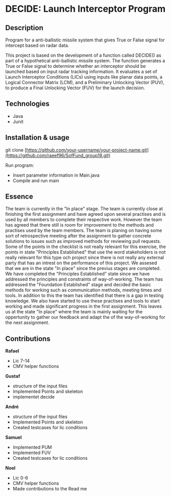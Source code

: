 # DECIDE: Launch Interceptor Program

## Description
Program for a anti-ballistic missile system that gives True or False signal for intercept based on radar data. 

This project is based on the development of a function called DECIDE() as part of a hypothetical anti-ballistic missile system. The function generates a True or False signal to determine whether an interceptor should be launched based on input radar tracking information. It evaluates a set of Launch Interceptor Conditions (LICs) using inputs like planar data points, a Logical Connector Matrix (LCM), and a Preliminary Unlocking Vector (PUV), to produce a Final Unlocking Vector (FUV) for the launch decision.

## Technologies
- Java
- Junit

## Installation & usage
git clone [https://github.com/your-username/your-project-name.git](https://github.com/raeef96/SofFund_group18.git)

Run program:
- Insert parameter information in Main.java
- Compile and run main 


## Essence
The team is currently in the "In place" stage. The team is currently close at finishing the first assignment and have agreed upon several practises and is used by all members to complete their respective work. However the team has agreed that there still is room for improvement to the methods and practises used by the team members. The team is planing on having some sort of retrospective meeting after the assignment to gather concrete solutions to issues such as improved methods for reviewing pull requests. Some of the points in the checklist is not really relevant for this exercise, the points in state "Principles Established" that use the word stakeholders is not really relevant for this type och project since there is not really any external party that has an intrest on the performance of this project. We assesed that we are in the state "In place" since the previus stages are completed. We have completed the "Principles Established" state since we have addressed the principles and constraints of way-of-working. The team has addressed the "Foundation
Established" stage and decided the basic methods for working such as communication methods, meeting times and tools. In addition to this the team has identified that there is a gap in testing knowledge. We also have started to use these practises and tools to start working and made significant progress in the first assignment. This leaves us at the state "In place" where the team is mainly waiting for the oppertunity to gather our feedback and adapt the of the way-of-working for the next assignment. 


## Contributions
**Rafael**
- Lic 7-14
- CMV helper functions

**Gustaf**
- structure of the input files
- Implemented Points and skeleton
- implementet decide
  
**André**
- structure of the input files
- Implemented Points and skeleton
- Created testcases for lic conditions

**Samuel**
- Implemented PUM
- Implemented FUV
- Created testcases for lic conditions

**Noel**
- Lic 0-6
- CMV helper functions
- Made contributions to the Read me


